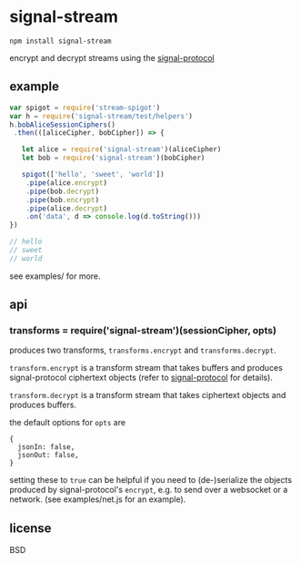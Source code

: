 # signal-stream
```
npm install signal-stream
```
encrypt and decrypt streams 
using the [signal-protocol](https://github.com/elsehow/signal-protocol)

## example

```javascript
var spigot = require('stream-spigot')
var h = require('signal-stream/test/helpers')
h.bobAliceSessionCiphers()
 .then(([aliceCipher, bobCipher]) => {

   let alice = require('signal-stream')(aliceCipher)
   let bob = require('signal-stream')(bobCipher)

   spigot(['hello', 'sweet', 'world'])
    .pipe(alice.encrypt)
    .pipe(bob.decrypt)
    .pipe(bob.encrypt)
    .pipe(alice.decrypt)
    .on('data', d => console.log(d.toString()))
})

// hello
// sweet
// world
```

see examples/ for more.

## api

### transforms = require('signal-stream')(sessionCipher, opts)

produces two transforms, `transforms.encrypt` and `transforms.decrypt`.

`transform.encrypt` is a transform stream that takes buffers and produces signal-protocol ciphertext objects (refer to [signal-protocol](https://github.com/elsehow/signal-protocol) for details).

`transform.decrypt` is a transform stream that takes ciphertext objects and produces buffers.

the default options for `opts` are

```
{
  jsonIn: false,
  jsonOut: false,
}
```

setting these to `true` can be helpful if you need to (de-)serialize the objects produced by signal-protocol's `encrypt`, e.g. to send over a websocket or a network. (see examples/net.js for an example).

## license

BSD
